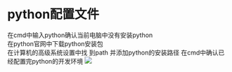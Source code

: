 # python配置文件
在cmd中输入python确认当前电脑中没有安装python  
在python官网中下载python安装包  
在计算机的高级系统设置中找
到path 并添加python的安装路径
在cmd中确认已经配置完python的开发环境
![](https://imgkr2.cn-bj.ufileos.com/22cd8562-79ad-4253-bfcd-cd4e91c24c57.png?UCloudPublicKey=TOKEN_8d8b72be-579a-4e83-bfd0-5f6ce1546f13&Signature=Hc%252BPMQPRfe7G%252Bp5n9w7eWLU%252BpYI%253D&Expires=1603421920)


